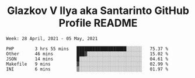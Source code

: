 <h1 align="center">Glazkov V Ilya aka Santarinto GitHub Profile README</h1>

<!--START_SECTION:waka-->
```text
Week: 28 April, 2021 - 05 May, 2021

PHP        3 hrs 55 mins   ███████████████████░░░░░░   75.37 % 
Other      46 mins         ███▓░░░░░░░░░░░░░░░░░░░░░   15.02 % 
JSON       14 mins         █░░░░░░░░░░░░░░░░░░░░░░░░   04.61 % 
Makefile   9 mins          ▓░░░░░░░░░░░░░░░░░░░░░░░░   02.99 % 
INI        6 mins          ▒░░░░░░░░░░░░░░░░░░░░░░░░   01.97 % 
```
<!--END_SECTION:waka-->